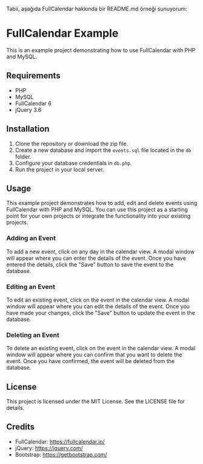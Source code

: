 <div class="markdown prose w-full break-words dark:prose-invert light">
    <p>Tabii, aşağıda FullCalendar hakkında bir README.md örneği sunuyorum:</p>
    <h1>FullCalendar Example</h1>
    <p>This is an example project demonstrating how to use FullCalendar with PHP and MySQL.</p>
    <h2>Requirements</h2>
    <ul>
        <li>PHP</li>
        <li>MySQL</li>
        <li>FullCalendar 6</li>
        <li>jQuery 3.6</li>
    </ul>
    <h2>Installation</h2>
    <ol>
        <li>Clone the repository or download the zip file.</li>
        <li>Create a new database and import the <code>events.sql</code> file located in the <code>db</code> folder.</li>
        <li>Configure your database credentials in <code>db.php</code>.</li> 
        <li>Run the project in your local server.</li>
    </ol>
    <h2>Usage</h2>
    <p>
        This example project demonstrates how to add, edit and delete events using FullCalendar with PHP and MySQL. You can use this project as a starting point for your own projects or integrate the functionality into your existing
        projects.
    </p>
    <h3>Adding an Event</h3>
    <p>To add a new event, click on any day in the calendar view. A modal window will appear where you can enter the details of the event. Once you have entered the details, click the "Save" button to save the event to the database.</p>
    <h3>Editing an Event</h3>
    <p>
        To edit an existing event, click on the event in the calendar view. A modal window will appear where you can edit the details of the event. Once you have made your changes, click the "Save" button to update the event in the
        database.
    </p>
    <h3>Deleting an Event</h3>
    <p>To delete an existing event, click on the event in the calendar view. A modal window will appear where you can confirm that you want to delete the event. Once you have confirmed, the event will be deleted from the database.</p>
    <h2>License</h2>
    <p>This project is licensed under the MIT License. See the LICENSE file for details.</p>
    <h2>Credits</h2>
    <ul>
        <li>FullCalendar: <a href="https://fullcalendar.io/" target="_new">https://fullcalendar.io/</a></li>
        <li>jQuery: <a href="https://jquery.com/" target="_new">https://jquery.com/</a></li>
        <li>Bootstrap: <a href="https://getbootstrap.com/" target="_new">https://getbootstrap.com/</a></li>
    </ul>
</div>
